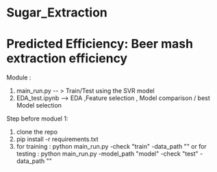 # Sugar_Extraction
# Predicted Efficiency: Beer mash extraction efficiency

Module :
1. main_run.py -- > Train/Test using the SVR model
2. EDA_test.ipynb --> EDA ,Feature selection , Model comparison / best Model selection


Step before moduel 1:
1. clone the repo
2. pip install -r requirements.txt
3. for training : python main_run.py -check "train" -data_path "<csv file path>"
  or
  for testing  : python main_run.py -model_path "model" -check "test" -data_path "<csv file path>"
